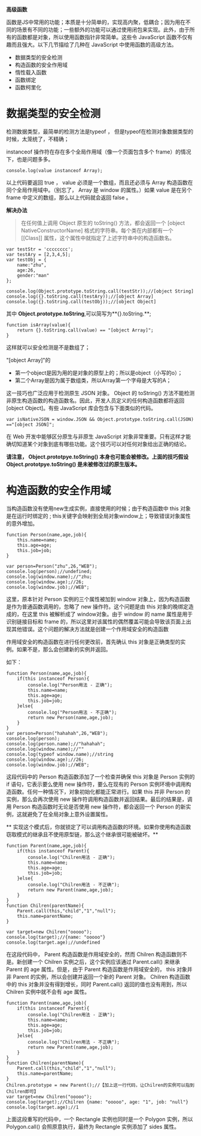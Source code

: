 **高级函数**

函数是JS中常用的功能；本质是十分简单的，实现高内聚，低耦合；因为用在不同的场景有不同的功能；一些额外的功能可以通过使用闭包来实现。此外，由于所有的函数都是对象，所以使用函数指针非常简单。这些令 JavaScript 函数不仅有趣而且强大。以下几节描绘了几种在 JavaScript 中使用函数的高级方法。

- 数据类型的安全检测
- 构造函数的安全作用域
- 惰性载入函数
- 函数绑定
- 函数柯里化

# 数据类型的安全检测

检测数据类型，最简单的检测方法是typeof ， 但是typeof在检测对象数据类型的时候，太笼统了，不精确；

 instanceof 操作符在存在多个全局作用域（像一个页面包含多个 frame）的情况下，也是问题多多。

	console.log(value instanceof Array);

以上代码要返回 true ， value 必须是一个数组，而且还必须与 Array 构造函数在同个全局作用域中。（别忘了， Array 是 window 的属性。）如果 value 是在另个 frame 中定义的数组，那么以上代码就会返回 false 。

**解决办法** 
> 在任何值上调用 Object 原生的 toString() 方法，都会返回一个 [object NativeConstructorName] 格式的字符串。每个类在内部都有一个 [[Class]] 属性，这个属性中就指定了上述字符串中的构造函数名。

	var testStr = 'cccccccc';
	var testAry = [2,3,4,5];
	var testObj = {
	    name:"zhu",
	    age:26,
	    gender:"man"
	};
	
	console.log(Object.prototype.toString.call(testStr));//[object String]
	console.log({}.toString.call(testAry));//[object Array]
	console.log({}.toString.call(testObj));//[object Object]

其中 **Object.prototype.toString**,可以简写为**{}.toString.**;

	function isArray(value){
		return {}.toString.call(value) == "[object Array]";
	}

这样就可以安全检测是不是数组了；

"[object Array]"的
- 第一个object是因为用的是对象的原型上的；所以是object（小写的o）；
- 第二个Array是因为属于数组类，所以Array第一个字母是大写的A；

这一技巧也广泛应用于检测原生 JSON 对象。 Object 的 toString() 方法不能检测非原生构造函数的构造函数名。因此，开发人员定义的任何构造函数都将返回[object Object]。有些 JavaScript 库会包含与下面类似的代码。

	var isNativeJSON = window.JSON && Object.prototype.toString.call(JSON) =="[object JSON]";

在 Web 开发中能够区分原生与非原生 JavaScript 对象非常重要。只有这样才能确切知道某个对象到底有哪些功能。这个技巧可以对任何对象给出正确的结论。

**请注意， Object.prototpye.toString() 本身也可能会被修改。上面的技巧假设 Object.prototpye.toString() 是未被修改过的原生版本。**

# 构造函数的安全作用域

当构造函数没有使用new生成实例，直接使用的时候；由于构造函数中 this 对象是在运行时绑定的 ; this关键字会映射到全局对象window上；导致错误对象属性的意外增加。

	function Person(name,age,job){
	    this.name=name;
	    this.age=age;
	    this.job=job;
	}
	
	var person=Person("zhu",26,"WEB");
	console.log(person);//undefined;
	console.log(window.name);//"zhu;
	console.log(window.age);//26;
	console.log(window.job);//WEB";

这里，原本针对 Person 实例的三个属性被加到 window 对象上，因为构造函数是作为普通函数调用的，忽略了 new 操作符。这个问题是由 this 对象的晚绑定造成的，在这里 this 被解析成了 window对象。由于 window 的 name 属性是用于识别链接目标和 frame 的，所以这里对该属性的偶然覆盖可能会导致该页面上出现其他错误。这个问题的解决方法就是创建一个作用域安全的构造函数

作用域安全的构造函数在进行任何更改前，首先确认 this 对象是正确类型的实例。如果不是，那么会创建新的实例并返回。

如下：

    function Person(name,age,job){
        if(this instanceof Person){
            console.log("Person用法 - 正确");
            this.name=name;
            this.age=age;
            this.job=job;
        }else{
            console.log("Person用法 - 不正确");
            return new Person(name,age,job);
        }
    }
    var person=Person("hahahah",26,"WEB");
    console.log(person);
    console.log(person.name);//"hahahah";
    console.log(window.name);//""
    console.log(typeof window.name);//string
    console.log(window.age);//26;
    console.log(window.job);//WEB";

这段代码中的 Person 构造函数添加了一个检查并确保 this 对象是 Person 实例的 if 语句，它表示要么使用 new 操作符，要么在现有的 Person 实例环境中调用构造函数。任何一种情况下，对象初始化都能正常进行。如果 this 并非 Person 的实例，那么会再次使用 new 操作符调用构造函数并返回结果。最后的结果是，调用 Person 构造函数时无论是否使用 new 操作符，都会返回一个 Person 的新实例，这就避免了在全局对象上意外设置属性。

** 实现这个模式后，你就锁定了可以调用构造函数的环境。如果你使用构造函数窃取模式的继承且不使用原型链，那么这个继承很可能被破坏。**

	function Parent(name,age,job){
	    if(this instanceof Parent){
	        console.log("Chilren用法 - 正确");
	        this.name=name;
	        this.age=age;
	        this.job=job;
	    }else{
	        console.log("Chilren用法 - 不正确");
	        return new Parent(name,age,job);
	    }
	}
	function Chilren(parentName){
	    Parent.call(this,"child","1","null");
	    this.name=parentName;
	}
	
	var target=new Chilren("ooooo");
	console.log(target);//{name: "ooooo"}
	console.log(target.age);//undefined

在这段代码中， Parent 构造函数是作用域安全的，然而 Chilren 构造函数则不是。新创建一个 Chilren 实例之后，这个实例应该通过 Parent.call() 来继承 Parent 的 age 属性。但是，由于 Parent 构造函数是作用域安全的， this 对象并非 Parent 的实例，所以会创建并返回一个新的 Parent 对象。 Chilren 构造函数中的 this 对象并没有得到增长，同时 Parent.call() 返回的值也没有用到，所以 Chilren 实例中就不会有 age 属性。

	function Parent(name,age,job){
	    if(this instanceof Parent){
	        console.log("Chilren用法 - 正确");
	        this.name=name;
	        this.age=age;
	        this.job=job;
	    }else{
	        console.log("Chilren用法 - 不正确");
	        return new Parent(name,age,job);
	    }
	}
	function Chilren(parentName){
	    Parent.call(this,"child","1","null");
	    this.name=parentName;
	}
	Chilren.prototype = new Parent();//【加上这一行代码，让Chilren的实例可以指到Chilren即可】
	var target=new Chilren("ooooo");
	console.log(target);//Chilren {name: "ooooo", age: "1", job: "null"}
	console.log(target.age);//1

上面这段重写的代码中，一个 Rectangle 实例也同时是一个 Polygon 实例，所以 Polygon.call()
会照原意执行，最终为 Rectangle 实例添加了 sides 属性。